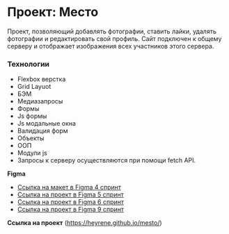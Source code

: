 # Проект: Место

Проект, позволяющий добавлять фотографии, ставить лайки, удалять фотографии и редактировать свой профиль.
Сайт подключен к общему серверу и отображает изображения всех участников этого сервера. 

### Технологии
* Flexbox верстка
* Grid Layuot
* БЭМ
* Медиазапросы
* Формы
* Js формы 
* Js модальные окна
* Валидация форм
* Объекты
* ООП
* Mодули js
* Запросы к серверу осуществляются при помощи fetch API.


**Figma**

- [Ссылка на макет в Figma 4 спринт](https://www.figma.com/file/2cn9N9jSkmxD84oJik7xL7/JavaScript.-Sprint-4?node-id=0%3A1)
- [Ссылка на проект в Figma 5 спринт](https://www.figma.com/file/bjyvbKKJN2naO0ucURl2Z0/JavaScript.-Sprint-5?node-id=0%3A1)
- [Ссылка на проект в Figma 6 спринт](https://www.figma.com/file/kRVLKwYG3d1HGLvh7JFWRT/JavaScript.-Sprint-6?node-id=0%3A1)
- [Ссылка на проект в Figma 9 спринт](https://www.figma.com/file/PSdQFRHoxXJFs2FH8IXViF/JavaScript-9-sprint?node-id=0%3A1)

**Ссылка на проект**
(https://heyrene.github.io/mesto/)
